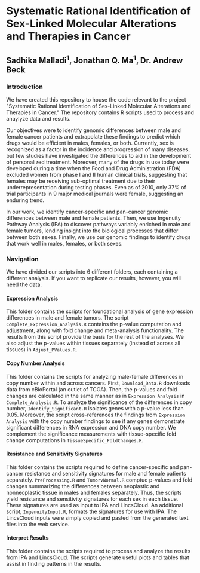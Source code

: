 # Systematic Rational Identification of Sex-Linked Molecular Alterations and Therapies in Cancer
## Sadhika Malladi<sup>1</sup>, Jonathan Q. Ma<sup>1</sup>, Dr. Andrew Beck

### Introduction
We have created this repository to house the code relevant to the project "Systematic Rational Identification of Sex-Linked Molecular Alterations and Therapies in Cancer." The repository contains R scripts used to process and anaylyze data and results.

Our objectives were to identify genomic differences between male and female cancer patients and extrapolate these findings to predict which drugs would be efficient in males, females, or both. Currently, sex is recognized as a factor in the incidence and progression of many diseases, but few studies have investigated the differences to aid in the development of personalized treatment. Moreover, many of the drugs in use today were developed during a time when the Food and Drug Administration (FDA) excluded women from phase I and II human clinical trials, suggesting that females may be receiving sub-optimal treatment due to their underrepresentation during testing phases. Even as of 2010, only 37% of trial participants in 9 major medical journals were female, suggesting an enduring trend.

In our work, we identify cancer-specific and pan-cancer genomic differences between male and female patients. Then, we use Ingenuity Pathway Analysis (IPA) to discover pathways variably enriched in male and female tumors, lending insight into the biological processes that differ between both sexes. Finally, we use our genomic findings to identify drugs that work well in males, females, or both sexes.

### Navigation
We have divided our scripts into 6 different folders, each containing a different analysis. If you want to replicate our results, however, you will need the data.

#### Expression Analysis
This folder contains the scripts for foundational analysis of gene expression differences in male and female tumors. The script `Complete_Expression_Analysis.R` contains the p-value computation and adjustment, along with fold change and meta-analysis functionality. The results from this script provide the basis for the rest of the analyses. We also adjust the p-values within tissues separately (instead of across all tissues) in `Adjust_PValues.R`. 

#### Copy Number Analysis
This folder contains the scripts for analyzing male-female differences in copy number within and across cancers. First, `Download_Data.R` downloads data from cBioPortal (an outlet of TCGA). Then, the p-values and fold changes are calculated in the same manner as in `Expression Analysis` in `Complete_Analysis.R`. To analyze the significance of the differences in copy number, `Identify_Significant.R` isolates genes with a p-value less than 0.05. Moreover, the script cross-references the findings from `Expression Analysis` with the copy number findings to see if any genes demonstrate significant differences in RNA expression and DNA copy number. We complement the significance measurements with tissue-specific fold change computations in `TissueSpecific_FoldChanges.R`.

#### Resistance and Sensitivity Signatures
This folder contains the scripts required to define cancer-specific and pan-cancer resistance and sensitivity signatures for male and female patients separately. `PreProcessing.R` and `TumorvNormal.R` comptue p-values and fold changes summarizing the differences between neoplastic and nonneoplastic tissue in males and females separately. Thus, the scripts yield resistance and sensitivity signatures for each sex in each tissue. These signatures are used as input to IPA and LincsCloud. An additional script, `IngenuityInput.R`, formats the signatures for use with IPA. The LincsCloud inputs were simply copied and pasted from the generated text files into the web service.

#### Interpret Results
This folder contains the scripts required to process and analyze the results from IPA and LincsCloud. The scripts generate useful plots and tables that assist in finding patterns in the results.
